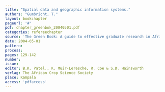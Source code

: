 ```yaml
---
title: "Spatial data and geographic information systems."
authors: "Gumbricht, T."
layout: bookchapter
pageurl: '#'
pdf: chapter_greenbok_20040501.pdf
categories: refereechapter
source: 'The Green Book: A guide to effective graduate research in Africa agriculture, environment, and rural development.'
date: 2004-05-01
pattern:
process:
pages: 129-142
number:
issue:
editor: B.K. Patel., K. Muir-Leresche, R. Coe & S.D. Hainsworth
verlag: The African Crop Science Society
place: Kampala
access: 'pdfaccess'
---
```

